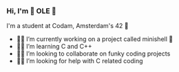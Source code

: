 ### Hi, I'm 🐩 **OLE** 🐩

I'm a student at Codam, Amsterdam's 42 🌟
- 🧞‍♂️ I’m currently working on a project called minishell 🐢 
- 🤷‍♂️ I’m learning C and C++
- 🙋‍♂️ I’m looking to collaborate on funky coding projects
- 🤷‍♂️ I’m looking for help with C related coding 
